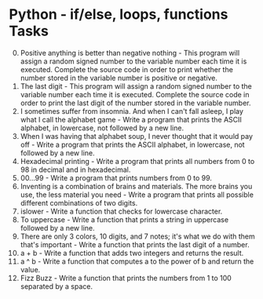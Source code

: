 # Python - if/else, loops, functions Tasks
0. Positive anything is better than negative nothing - This program will assign a random signed number to the variable number each time it is executed. Complete the source code in order to print whether the number stored in the variable number is positive or negative.
1. The last digit - This program will assign a random signed number to the variable number each time it is executed. Complete the source code in order to print the last digit of the number stored in the variable number.
2. I sometimes suffer from insomnia. And when I can't fall asleep, I play what I call the alphabet game - Write a program that prints the ASCII alphabet, in lowercase, not followed by a new line.
3. When I was having that alphabet soup, I never thought that it would pay off - Write a program that prints the ASCII alphabet, in lowercase, not followed by a new line.
4. Hexadecimal printing - Write a program that prints all numbers from 0 to 98 in decimal and in hexadecimal.
5. 00...99 - Write a program that prints numbers from 0 to 99.
6. Inventing is a combination of brains and materials. The more brains you use, the less material you need - Write a program that prints all possible different combinations of two digits.
7. islower - Write a function that checks for lowercase character.
8. To uppercase - Write a function that prints a string in uppercase followed by a new line.
9. There are only 3 colors, 10 digits, and 7 notes; it's what we do with them that's important - Write a function that prints the last digit of a number.
10. a + b - Write a function that adds two integers and returns the result.
11. a ^ b - Write a function that computes a to the power of b and return the value.
12. Fizz Buzz - Write a function that prints the numbers from 1 to 100 separated by a space.
